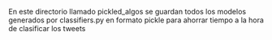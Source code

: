 En este directorio llamado pickled_algos se guardan todos los modelos generados por classifiers.py en formato pickle para ahorrar tiempo a la hora de clasificar los tweets
